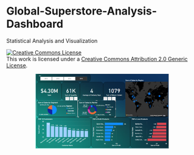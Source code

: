# Global-Superstore-Analysis-Dashboard
Statistical Analysis and Visualization

<a rel="license" href="http://creativecommons.org/licenses/by/2.0/"><img alt="Creative Commons License" style="border-width:0" src="https://i.creativecommons.org/l/by/2.0/88x31.png" /></a><br />This work is licensed under a <a rel="license" href="http://creativecommons.org/licenses/by/2.0/">Creative Commons Attribution 2.0 Generic License</a>.


<p align="center">
  <img src=https://github.com/abdulwahed98/Global-Superstore-Analysis-Dashboard/blob/main/Global%20Superstore%202016.png width="350" align="center">
</p>
